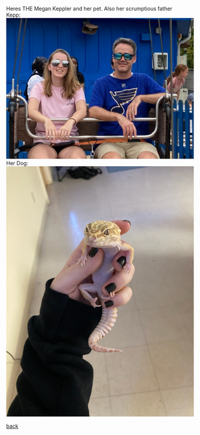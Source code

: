 Heres THE Megan Keppler and her pet. Also her scrumptious father <br/>
Kepp: ![Kepp](assets/Images/Keppler.jpg)
<br/>
Her Dog: ![Falafel](assets/Images/Fallafel.jpg)
<br/>

[back](../index.md)

